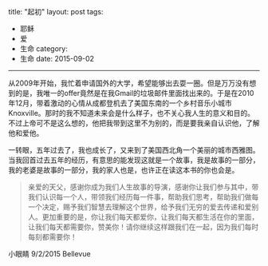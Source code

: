 title: "起初"
layout: post
tags:
  - 耶稣
  - 爱
  - 生命
category:
  - 生命
date: 2015-09-02
---

从2009年开始，我忙着申请国外的大学，希望能够出去耍一圈。但是万万没有想到的是，我唯一的offer竟然是在我Gmail的垃圾邮件里面找出来的。于是在2010年12月，带着激动的心情从成都登机去了美国东南的一个乡村音乐小城市Knoxville。那时的我不知道未来会是什么样子，也不关心我人生的意义和目的。不过上帝可不是这么想的，他把我带到这里不为别的，而是要我亲自认识他，了解他和爱他。

一转眼，五年过去了，我也成长了，又来到了美国西北角一个美丽的城市西雅图。当我回首过去五年的经历，有意思的能发现这就是一个故事，我是故事的一部分，我的老婆是故事的一部分，我的家人也是，也许正在读这本书的你也会是。

> 亲爱的天父，感谢你成为我们人生故事的导演，感谢你让我们参与其中，带我们认识每一个人，带领我们经历每一件事，帮助我们思考，帮助我们做每一个决定，赐予我们智慧去理解这个世界，给予我们无穷的爱去传递和爱别人。更加重要的是，你让我们每天都爱你，让我们每天都生活在你的里面，让我们每天都需要你，赞美你！请你继续这样跟我们在一起，因为我们每时每刻都需要你！

小眼睛
9/2/2015 Bellevue